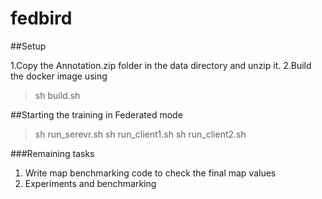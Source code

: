 # fedbird

##Setup 

1.Copy the Annotation.zip folder in the data directory and unzip it.
2.Build the docker image using 
> sh build.sh 


##Starting the training in Federated mode

> sh run_serevr.sh 
> sh run_client1.sh 
> sh run_client2.sh 



###Remaining tasks

1. Write map benchmarking code to check the final map values
2. Experiments and benchmarking 
